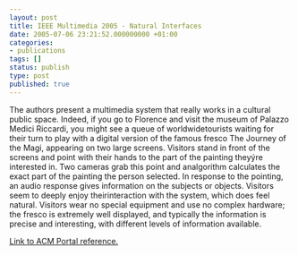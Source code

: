 ```yaml
---
layout: post
title: IEEE Multimedia 2005 - Natural Interfaces
date: 2005-07-06 23:21:52.000000000 +01:00
categories:
- publications
tags: []
status: publish
type: post
published: true
---
```

<p>The authors present a multimedia system that really works in a  cultural public space. Indeed, if you go to Florence and visit the  museum of Palazzo Medici Riccardi, you might see a queue of  worldwidetourists waiting for their turn to play with a digital version  of the famous fresco The Journey of the Magi, appearing on two large  screens. Visitors stand in front of the screens and point with their  hands to the part of the painting theyýre interested in. Two cameras  grab this point and analgorithm calculates the exact part of the  painting the person selected. In response to the pointing, an audio  response gives information on the subjects or objects. Visitors seem to  deeply enjoy theirinteraction with the system, which does feel natural.  Visitors wear no special equipment and use no complex hardware; the  fresco is extremely well displayed, and typically the information is  precise and interesting, with different levels of information available.</p>
<p><a href="http://portal.acm.org/citation.cfm?id=1079950">Link to ACM Portal reference.</a></p>
